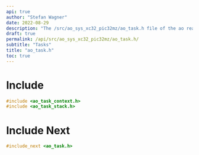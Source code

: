```yaml
---
api: true
author: "Stefan Wagner"
date: 2022-08-29
description: "The /src/ao_sys_xc32_pic32mz/ao_task.h file of the ao real-time operating system."
draft: true
permalink: /api/src/ao_sys_xc32_pic32mz/ao_task.h/
subtitle: "Tasks"
title: "ao_task.h"
toc: true
---
```


# Include

```c
#include <ao_task_context.h>
#include <ao_task_stack.h>
```

# Include Next

```c
#include_next <ao_task.h>
```
